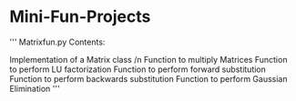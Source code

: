# Mini-Fun-Projects

''' Matrixfun.py Contents:

Implementation of a Matrix class /n
Function to multiply Matrices
Function to perform LU factorization
Function to perform forward substitution
Function to perform backwards substitution
Function to perform Gaussian Elimination '''
